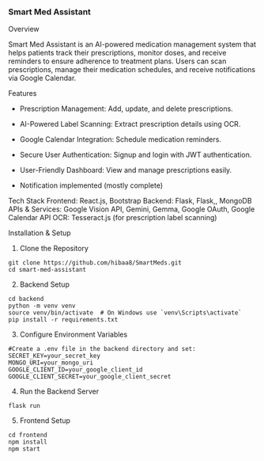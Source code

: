 ### Smart Med Assistant

Overview

Smart Med Assistant is an AI-powered medication management system that helps patients track their prescriptions, monitor doses, and receive reminders to ensure adherence to treatment plans. Users can scan prescriptions, manage their medication schedules, and receive notifications via Google Calendar.

Features

- Prescription Management: Add, update, and delete prescriptions.

- AI-Powered Label Scanning: Extract prescription details using OCR.

- Google Calendar Integration: Schedule medication reminders.

- Secure User Authentication: Signup and login with JWT authentication.

- User-Friendly Dashboard: View and manage prescriptions easily.

- Notification implemented (mostly complete)


Tech Stack
Frontend: React.js, Bootstrap
Backend: Flask, Flask,, MongoDB
APIs & Services: Google Vision API, Gemini, Gemma, Google OAuth, Google Calendar API
OCR: Tesseract.js (for prescription label scanning)

Installation & Setup

1. Clone the Repository
```
git clone https://github.com/hibaa8/SmartMeds.git
cd smart-med-assistant
```

2. Backend Setup
```
cd backend
python -m venv venv
source venv/bin/activate  # On Windows use `venv\Scripts\activate`
pip install -r requirements.txt
```

3. Configure Environment Variables
```
#Create a .env file in the backend directory and set:
SECRET_KEY=your_secret_key
MONGO_URI=your_mongo_uri
GOOGLE_CLIENT_ID=your_google_client_id
GOOGLE_CLIENT_SECRET=your_google_client_secret
```
4. Run the Backend Server
```
flask run
```
5. Frontend Setup
```
cd frontend
npm install
npm start
```

